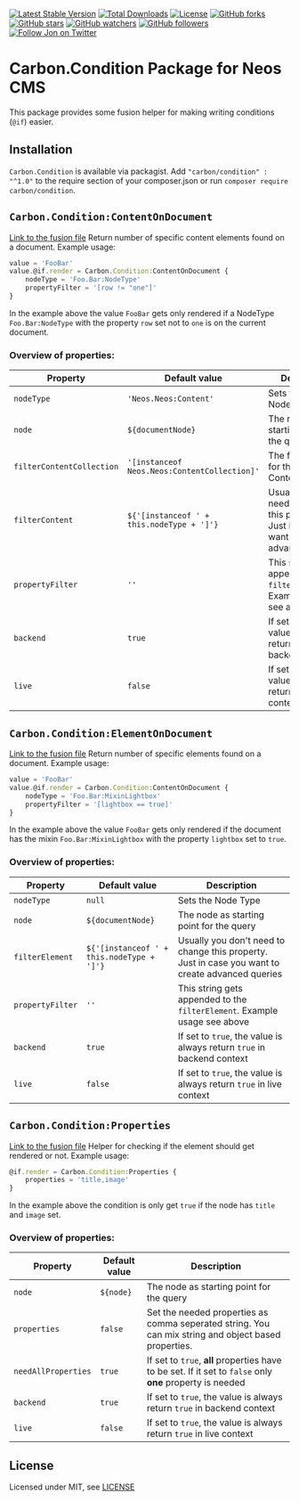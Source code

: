 [![Latest Stable Version](https://poser.pugx.org/carbon/condition/v/stable)](https://packagist.org/packages/carbon/condition)
[![Total Downloads](https://poser.pugx.org/carbon/condition/downloads)](https://packagist.org/packages/carbon/condition)
[![License](https://poser.pugx.org/carbon/condition/license)](LICENSE)
[![GitHub forks](https://img.shields.io/github/forks/jonnitto/Carbon.Condition.svg?style=social&label=Fork)](https://github.com/jonnitto/Carbon.Condition/fork)
[![GitHub stars](https://img.shields.io/github/stars/jonnitto/Carbon.Condition.svg?style=social&label=Stars)](https://github.com/jonnitto/Carbon.Condition/stargazers)
[![GitHub watchers](https://img.shields.io/github/watchers/jonnitto/Carbon.Condition.svg?style=social&label=Watch)](https://github.com/jonnitto/Carbon.Condition/subscription)
[![GitHub followers](https://img.shields.io/github/followers/jonnitto.svg?style=social&label=Follow)](https://github.com/jonnitto/followers)
[![Follow Jon on Twitter](https://img.shields.io/twitter/follow/jonnitto.svg?style=social&label=Follow)](https://twitter.com/jonnitto)

# Carbon.Condition Package for Neos CMS

This package provides some fusion helper for making writing conditions (`@if`) easier.

## Installation

`Carbon.Condition` is available via packagist. Add `"carbon/condition" : "^1.0"`
to the require section of your composer.json or run `composer require carbon/condition`.

## `Carbon.Condition:ContentOnDocument`

[Link to the fusion file](Resources/Private/Fusion/Helper/ContentOnDocument.fusion)
Return number of specific content elements found on a document. Example usage:

```js
value = 'FooBar'
value.@if.render = Carbon.Condition:ContentOnDocument {
    nodeType = 'Foo.Bar:NodeType'
    propertyFilter = '[row != "one"]'
}
```

In the example above the value `FooBar` gets only rendered if a NodeType
`Foo.Bar:NodeType` with the property `row` set not to `one` is on the current document.

### Overview of properties:

| Property                  | Default value                                | Description                                                                                      |
| ------------------------- | -------------------------------------------- | ------------------------------------------------------------------------------------------------ |
| `nodeType`                | `'Neos.Neos:Content'`                        | Sets the Content Node Type                                                                       |
| `node`                    | `${documentNode}`                            | The node as starting point for the query                                                         |
| `filterContentCollection` | `'[instanceof Neos.Neos:ContentCollection]'` | The filter string for the ContentCollection                                                      |
| `filterContent`           | `${'[instanceof ' + this.nodeType + ']'}`    | Usually you don't need to change this property. Just in case you want to create advanced queries |
| `propertyFilter`          | `''`                                         | This string gets appended to the `filterContent`. Example usage see above                        |
| `backend`                 | `true`                                       | If set to `true`, the value is always return `true` in backend context                           |
| `live`                    | `false`                                      | If set to `true`, the value is always return `true` in live context                              |

## `Carbon.Condition:ElementOnDocument`

[Link to the fusion file](Resources/Private/Fusion/Helper/ElementOnDocument.fusion)
Return number of specific elements found on a document. Example usage:

```js
value = 'FooBar'
value.@if.render = Carbon.Condition:ContentOnDocument {
    nodeType = 'Foo.Bar:MixinLightbox'
    propertyFilter = '[lightbox == true]'
}
```

In the example above the value `FooBar` gets only rendered if the document has
the mixin `Foo.Bar:MixinLightbox` with the property `lightbox` set to `true`.

### Overview of properties:

| Property         | Default value                             | Description                                                                                      |
| ---------------- | ----------------------------------------- | ------------------------------------------------------------------------------------------------ |
| `nodeType`       | `null`                                    | Sets the Node Type                                                                               |
| `node`           | `${documentNode}`                         | The node as starting point for the query                                                         |
| `filterElement`  | `${'[instanceof ' + this.nodeType + ']'}` | Usually you don't need to change this property. Just in case you want to create advanced queries |
| `propertyFilter` | `''`                                      | This string gets appended to the `filterElement`. Example usage see above                        |
| `backend`        | `true`                                    | If set to `true`, the value is always return `true` in backend context                           |
| `live`           | `false`                                   | If set to `true`, the value is always return `true` in live context                              |

## `Carbon.Condition:Properties`

[Link to the fusion file](Resources/Private/Fusion/Helper/Properties.fusion)
Helper for checking if the element should get rendered or not. Example usage:

```js
@if.render = Carbon.Condition:Properties {
    properties = 'title,image'
}
```

In the example above the condition is only get `true` if the node
has `title` and `image` set.

### Overview of properties:

| Property            | Default value | Description                                                                                               |
| ------------------- | ------------- | --------------------------------------------------------------------------------------------------------- |
| `node`              | `${node}`     | The node as starting point for the query                                                                  |
| `properties`        | `false`       | Set the needed properties as comma seperated string. You can mix string and object based properties.      |
| `needAllProperties` | `true`        | If set to `true`, **all** properties have to be set. If it set to `false` only **one** property is needed |
| `backend`           | `true`        | If set to `true`, the value is always return `true` in backend context                                    |
| `live`              | `false`       | If set to `true`, the value is always return `true` in live context                                       |

## License

Licensed under MIT, see [LICENSE](LICENSE)
